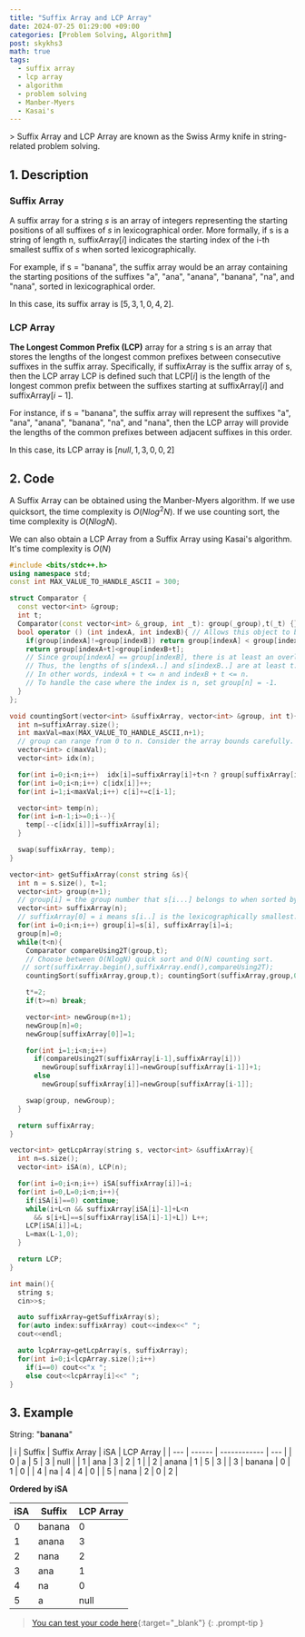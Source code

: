```yaml
---
title: "Suffix Array and LCP Array"
date: 2024-07-25 01:29:00 +09:00
categories: [Problem Solving, Algorithm]
post: skykhs3
math: true
tags:
  - suffix array
  - lcp array
  - algorithm
  - problem solving
  - Manber-Myers
  - Kasai's
---
```


<div markdown="1">
> Suffix Array and LCP Array are known as the Swiss Army knife in string-related problem solving.

## 1. Description

### Suffix Array
A suffix array for a string $s$ is an array of integers representing the starting positions of all suffixes of $s$ in lexicographical order. More formally, if $\text{s}$ is a string of length $\text{n}$, $\text{suffixArray}[i]$ indicates the starting index of the i-th smallest suffix of $s$ when sorted lexicographically.

For example, if $\text{s}$ = "$\text{banana}$", the suffix array would be an array containing the starting positions of the suffixes "$\text{a}$", "$\text{ana}$", "$\text{anana}$", "$\text{banana}$", "$\text{na}$", and "$\text{nana}$", sorted in lexicographical order.

In this case, its suffix array is $[5, 3, 1, 0, 4, 2]$.


### LCP Array
**The Longest Common Prefix (LCP)** array for a string s is an array that stores the lengths of the longest common prefixes between consecutive suffixes in the suffix array. Specifically, if suffixArray is the suffix array of s, then the LCP array LCP is defined such that $\text{LCP}[i]$ is the length of the longest common prefix between the suffixes starting at $\text{suffixArray}[i]$ and $\text{suffixArray}[i-1]$.

For instance, if $\text{s}$ = "$\text{banana}$", the suffix array will represent the suffixes "$\text{a}$", "$\text{ana}$", "$\text{anana}$", "$\text{banana}$", "$\text{na}$", and "$\text{nana}$", then the LCP array will provide the lengths of the common prefixes between adjacent suffixes in this order.

In this case, its LCP array is $[null, 1, 3, 0, 0, 2]$
## 2. Code
A Suffix Array can be obtained using the Manber-Myers algorithm. If we use quicksort, the time complexity is $O(Nlog^2N)$. If we use counting sort, the time complexity is $O(NlogN)$.

We can also obtain a LCP Array from a Suffix Array using Kasai's algorithm. It's time complexity is $O(N)$

```c++
#include <bits/stdc++.h>
using namespace std;
const int MAX_VALUE_TO_HANDLE_ASCII = 300;

struct Comparator {
  const vector<int> &group;
  int t;
  Comparator(const vector<int> &_group, int _t): group(_group),t(_t) {};
  bool operator () (int indexA, int indexB){ // Allows this object to be used as a function
    if(group[indexA]!=group[indexB]) return group[indexA] < group[indexB];
    return group[indexA+t]<group[indexB+t];
    // Since group[indexA] == group[indexB], there is at least an overlap of t characters from the start.
    // Thus, the lengths of s[indexA..] and s[indexB..] are at least t.
    // In other words, indexA + t <= n and indexB + t <= n.
    // To handle the case where the index is n, set group[n] = -1.
  }
};

void countingSort(vector<int> &suffixArray, vector<int> &group, int t){
  int n=suffixArray.size();
  int maxVal=max(MAX_VALUE_TO_HANDLE_ASCII,n+1);
  // group can range from 0 to n. Consider the array bounds carefully.
  vector<int> c(maxVal);
  vector<int> idx(n);

  for(int i=0;i<n;i++)  idx[i]=suffixArray[i]+t<n ? group[suffixArray[i]+t] : 0;
  for(int i=0;i<n;i++) c[idx[i]]++;
  for(int i=1;i<maxVal;i++) c[i]+=c[i-1];

  vector<int> temp(n);
  for(int i=n-1;i>=0;i--){
    temp[--c[idx[i]]]=suffixArray[i];
  }

  swap(suffixArray, temp);
}

vector<int> getSuffixArray(const string &s){
  int n = s.size(), t=1;
  vector<int> group(n+1);
  // group[i] = the group number that s[i...] belongs to when sorted by the first t characters.
  vector<int> suffixArray(n);
  // suffixArray[0] = i means s[i..] is the lexicographically smallest.
  for(int i=0;i<n;i++) group[i]=s[i], suffixArray[i]=i;
  group[n]=0;
  while(t<n){
    Comparator compareUsing2T(group,t);
    // Choose between O(NlogN) quick sort and O(N) counting sort.
   // sort(suffixArray.begin(),suffixArray.end(),compareUsing2T);
    countingSort(suffixArray,group,t); countingSort(suffixArray,group,0);

    t*=2;
    if(t>=n) break;

    vector<int> newGroup(n+1);
    newGroup[n]=0;
    newGroup[suffixArray[0]]=1;

    for(int i=1;i<n;i++)
      if(compareUsing2T(suffixArray[i-1],suffixArray[i]))
        newGroup[suffixArray[i]]=newGroup[suffixArray[i-1]]+1;
      else
        newGroup[suffixArray[i]]=newGroup[suffixArray[i-1]];

    swap(group, newGroup);
  }

  return suffixArray;
}

vector<int> getLcpArray(string s, vector<int> &suffixArray){
  int n=s.size();
  vector<int> iSA(n), LCP(n);

  for(int i=0;i<n;i++) iSA[suffixArray[i]]=i;
  for(int i=0,L=0;i<n;i++){
    if(iSA[i]==0) continue;
    while(i+L<n && suffixArray[iSA[i]-1]+L<n
      && s[i+L]==s[suffixArray[iSA[i]-1]+L]) L++;
    LCP[iSA[i]]=L;
    L=max(L-1,0);
  }

  return LCP;
}

int main(){
  string s;
  cin>>s;

  auto suffixArray=getSuffixArray(s);
  for(auto index:suffixArray) cout<<index<<" ";
  cout<<endl;

  auto lcpArray=getLcpArray(s, suffixArray);
  for(int i=0;i<lcpArray.size();i++)
    if(i==0) cout<<"x ";
    else cout<<lcpArray[i]<<" ";
}
```

## 3. Example

String: "**banana**"

| i   | Suffix | Suffix Array | iSA | LCP Array |
| --- | ------ | ------------ | --- |
| 0   | a      | 5            | 3   | null      |
| 1   | ana    | 3            | 2   | 1         |
| 2   | anana  | 1            | 5   | 3         |
| 3   | banana | 0            | 1   | 0         |
| 4   | na     | 4            | 4   | 0         |
| 5   | nana   | 2            | 0   | 2         |


**Ordered by iSA**

| iSA | Suffix | LCP Array |
| --- | ------ | --------- |
| 0   | banana | 0         |
| 1   | anana  | 3         |
| 2   | nana   | 2         |
| 3   | ana    | 1         |
| 4   | na     | 0         |
| 5   | a      | null      |


> [You can test your code here](https://www.acmicpc.net/problem/9248){:target="_blank"}
{: .prompt-tip }

</div>
